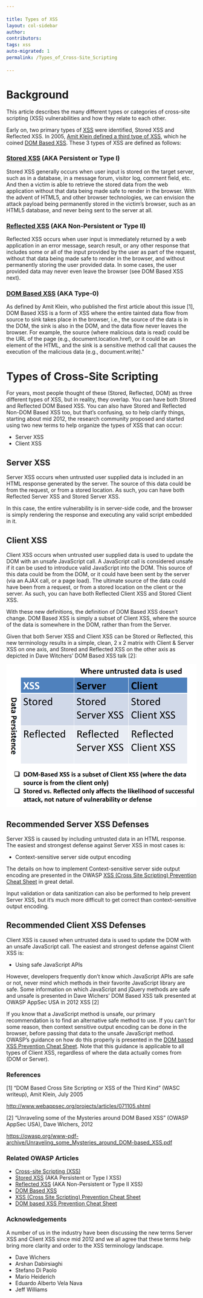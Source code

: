 ```yaml
---

title: Types of XSS
layout: col-sidebar
author:
contributors:
tags: xss
auto-migrated: 1
permalink: /Types_of_Cross-Site_Scripting

---
```


# Background

This article describes the many different types or categories of
cross-site scripting (XSS) vulnerabilities and how they relate to each
other.

Early on, two primary types of [XSS](attacks/xss/) were identified,
Stored XSS and Reflected XSS. In 2005, [Amit Klein defined a third type
of XSS](http://www.webappsec.org/projects/articles/071105.shtml), which
he coined [DOM Based XSS](attacks/DOM_Based_XSS). These 3 types of
XSS are defined as follows:

### [Stored XSS](attacks/xss/#stored-xss-attacks) (AKA Persistent or Type I)

Stored XSS generally occurs when user input is stored on the target
server, such as in a database, in a message forum, visitor log, comment
field, etc. And then a victim is able to retrieve the stored data from
the web application without that data being made safe to render in the
browser. With the advent of HTML5, and other browser technologies, we
can envision the attack payload being permanently stored in the victim’s
browser, such as an HTML5 database, and never being sent to the server
at all.

### [Reflected XSS](attacks/xss/#reflected-xss-attacks) (AKA Non-Persistent or Type II)

Reflected XSS occurs when user input is immediately returned by a web
application in an error message, search result, or any other response
that includes some or all of the input provided by the user as part of
the request, without that data being made safe to render in the browser,
and without permanently storing the user provided data. In some cases,
the user provided data may never even leave the browser (see DOM Based
XSS next).

### [DOM Based XSS](attacks/DOM_Based_XSS) (AKA Type-0)

As defined by Amit Klein, who published the first article about this
issue \[1\], DOM Based XSS is a form of XSS where the entire tainted data
flow from source to sink takes place in the browser, i.e., the source of
the data is in the DOM, the sink is also in the DOM, and the data flow
never leaves the browser. For example, the source (where malicious data
is read) could be the URL of the page (e.g., document.location.href), or
it could be an element of the HTML, and the sink is a sensitive method
call that causes the execution of the malicious data (e.g.,
document.write)."

# Types of Cross-Site Scripting

For years, most people thought of these (Stored, Reflected, DOM) as
three different types of XSS, but in reality, they overlap. You can have
both Stored and Reflected DOM Based XSS. You can also have Stored and
Reflected Non-DOM Based XSS too, but that’s confusing, so to help
clarify things, starting about mid 2012, the research community proposed
and started using two new terms to help organize the types of XSS that
can occur:

  - Server XSS
  - Client XSS

## Server XSS

Server XSS occurs when untrusted user supplied data is included in an
HTML response generated by the server. The source of this data could be
from the request, or from a stored location. As such, you can have both
Reflected Server XSS and Stored Server XSS.

In this case, the entire vulnerability is in server-side code, and the
browser is simply rendering the response and executing any valid script
embedded in it.

## Client XSS

Client XSS occurs when untrusted user supplied data is used to update
the DOM with an unsafe JavaScript call. A JavaScript call is considered
unsafe if it can be used to introduce valid JavaScript into the DOM.
This source of this data could be from the DOM, or it could have been
sent by the server (via an AJAX call, or a page load). The ultimate
source of the data could have been from a request, or from a stored
location on the client or the server. As such, you can have both
Reflected Client XSS and Stored Client XSS.

With these new definitions, the definition of DOM Based XSS doesn’t
change. DOM Based XSS is simply a subset of Client XSS, where the source
of the data is somewhere in the DOM, rather than from the Server.

Given that both Server XSS and Client XSS can be Stored or Reflected,
this new terminology results in a simple, clean, 2 x 2 matrix with
Client & Server XSS on one axis, and Stored and Reflected XSS on the
other axis as depicted in Dave Witchers’ DOM Based XSS talk \[2\]:

![Chart Server XSS vs Client XSS](assets/images/Server-XSS_vs_Client-XSS_Chart.png)

## Recommended Server XSS Defenses

Server XSS is caused by including untrusted data in an HTML response.
The easiest and strongest defense against Server XSS in most cases is:

  - Context-sensitive server side output encoding

The details on how to implement Context-sensitive server side output
encoding are presented in the OWASP [XSS (Cross Site Scripting)
Prevention Cheat
Sheet](https://cheatsheetseries.owasp.org/cheatsheets/Cross_Site_Scripting_Prevention_Cheat_Sheet.html)
in great detail.

Input validation or data sanitization can also be performed to help
prevent Server XSS, but it’s much more difficult to get correct than
context-sensitive output encoding.

## Recommended Client XSS Defenses

Client XSS is caused when untrusted data is used to update the DOM with
an unsafe JavaScript call. The easiest and strongest defense against
Client XSS is:

  - Using safe JavaScript APIs

However, developers frequently don’t know which JavaScript APIs are safe
or not, never mind which methods in their favorite JavaScript library
are safe. Some information on which JavaScript and jQuery methods are
safe and unsafe is presented in Dave Wichers’ DOM Based XSS talk
presented at OWASP AppSec USA in 2012 XSS \[2\]

If you know that a JavaScript method is unsafe, our primary
recommendation is to find an alternative safe method to use. If you
can’t for some reason, then context sensitive output encoding can be
done in the browser, before passing that data to the unsafe JavaScript
method. OWASP’s guidance on how do this properly is presented in the
[DOM based XSS Prevention Cheat
Sheet](https://cheatsheetseries.owasp.org/cheatsheets/DOM_based_XSS_Prevention_Cheat_Sheet.html). Note that this
guidance is applicable to all types of Client XSS, regardless of where
the data actually comes from (DOM or Server).

### References

\[1\] “DOM Based Cross Site Scripting or XSS of the Third Kind” (WASC
writeup), Amit Klein, July 2005

<http://www.webappsec.org/projects/articles/071105.shtml>

\[2\] “Unraveling some of the Mysteries around DOM Based XSS” (OWASP AppSec
USA), Dave Wichers, 2012

<https://owasp.org/www-pdf-archive/Unraveling_some_Mysteries_around_DOM-based_XSS.pdf>

### Related OWASP Articles

  - [Cross-site Scripting
    (XSS)](attacks/xss/)
  - [Stored
    XSS](attacks/xss/#stored-xss-attacks)
    (AKA Persistent or Type I XSS)
  - [Reflected
    XSS](attacks/xss/#reflected-xss-attacks)
    (AKA Non-Persistent or Type II XSS)
  - [DOM Based XSS](attacks/DOM_Based_XSS)
  - [XSS (Cross Site Scripting) Prevention Cheat
    Sheet](https://cheatsheetseries.owasp.org/cheatsheets/Cross_Site_Scripting_Prevention_Cheat_Sheet.html)
  - [DOM based XSS Prevention Cheat
    Sheet](https://cheatsheetseries.owasp.org/cheatsheets/DOM_based_XSS_Prevention_Cheat_Sheet.html)

### Acknowledgements

A number of us in the industry have been discussing the new terms Server
XSS and Client XSS since mid 2012 and we all agree that these terms help
bring more clarity and order to the XSS terminology landscape.

  - Dave Wichers
  - Arshan Dabirsiaghi
  - Stefano Di Paolo
  - Mario Heiderich
  - Eduardo Alberto Vela Nava
  - Jeff Williams
